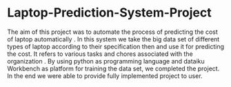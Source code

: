 # Laptop-Prediction-System-Project
The aim of this project was to automate the process of predicting the cost of laptop automatically . In this system we take the big data set of different types of laptop according to their specification then and use it for predicting the cost. It refers to various tasks and chores associated with the organization . By using python as programming language and dataiku Workbench as platform for training the data set, we completed the project. In the end we were able to provide fully implemented project to user. 
